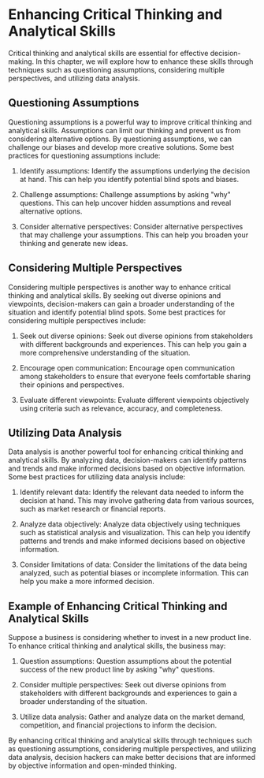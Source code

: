 Enhancing Critical Thinking and Analytical Skills
==============================================================================================

Critical thinking and analytical skills are essential for effective decision-making. In this chapter, we will explore how to enhance these skills through techniques such as questioning assumptions, considering multiple perspectives, and utilizing data analysis.

Questioning Assumptions
-----------------------

Questioning assumptions is a powerful way to improve critical thinking and analytical skills. Assumptions can limit our thinking and prevent us from considering alternative options. By questioning assumptions, we can challenge our biases and develop more creative solutions. Some best practices for questioning assumptions include:

1. Identify assumptions: Identify the assumptions underlying the decision at hand. This can help you identify potential blind spots and biases.

2. Challenge assumptions: Challenge assumptions by asking "why" questions. This can help uncover hidden assumptions and reveal alternative options.

3. Consider alternative perspectives: Consider alternative perspectives that may challenge your assumptions. This can help you broaden your thinking and generate new ideas.

Considering Multiple Perspectives
---------------------------------

Considering multiple perspectives is another way to enhance critical thinking and analytical skills. By seeking out diverse opinions and viewpoints, decision-makers can gain a broader understanding of the situation and identify potential blind spots. Some best practices for considering multiple perspectives include:

1. Seek out diverse opinions: Seek out diverse opinions from stakeholders with different backgrounds and experiences. This can help you gain a more comprehensive understanding of the situation.

2. Encourage open communication: Encourage open communication among stakeholders to ensure that everyone feels comfortable sharing their opinions and perspectives.

3. Evaluate different viewpoints: Evaluate different viewpoints objectively using criteria such as relevance, accuracy, and completeness.

Utilizing Data Analysis
-----------------------

Data analysis is another powerful tool for enhancing critical thinking and analytical skills. By analyzing data, decision-makers can identify patterns and trends and make informed decisions based on objective information. Some best practices for utilizing data analysis include:

1. Identify relevant data: Identify the relevant data needed to inform the decision at hand. This may involve gathering data from various sources, such as market research or financial reports.

2. Analyze data objectively: Analyze data objectively using techniques such as statistical analysis and visualization. This can help you identify patterns and trends and make informed decisions based on objective information.

3. Consider limitations of data: Consider the limitations of the data being analyzed, such as potential biases or incomplete information. This can help you make a more informed decision.

Example of Enhancing Critical Thinking and Analytical Skills
------------------------------------------------------------

Suppose a business is considering whether to invest in a new product line. To enhance critical thinking and analytical skills, the business may:

1. Question assumptions: Question assumptions about the potential success of the new product line by asking "why" questions.

2. Consider multiple perspectives: Seek out diverse opinions from stakeholders with different backgrounds and experiences to gain a broader understanding of the situation.

3. Utilize data analysis: Gather and analyze data on the market demand, competition, and financial projections to inform the decision.

By enhancing critical thinking and analytical skills through techniques such as questioning assumptions, considering multiple perspectives, and utilizing data analysis, decision hackers can make better decisions that are informed by objective information and open-minded thinking.
